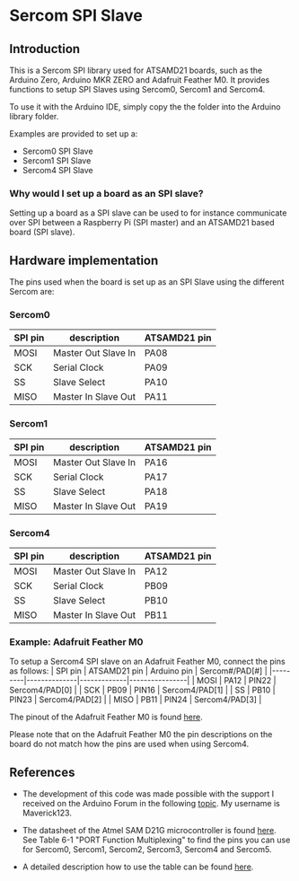 # Sercom SPI Slave

## Introduction
This is a Sercom SPI library used for ATSAMD21 boards, such as the Arduino Zero, Arduino MKR ZERO and Adafruit Feather M0. It provides functions to setup SPI Slaves using Sercom0, Sercom1 and Sercom4.

To use it with the Arduino IDE, simply copy the the folder into the Arduino library folder.

Examples are provided to set up a:
- Sercom0 SPI Slave
- Sercom1 SPI Slave
- Sercom4 SPI Slave

### Why would I set up a board as an SPI slave?
Setting up a board as a SPI slave can be used to for instance communicate over SPI between a Raspberry Pi (SPI master) and an ATSAMD21 based board (SPI slave).

## Hardware implementation
The pins used when the board is set up as an SPI Slave using the different Sercom are:
### Sercom0
| SPI pin | description         | ATSAMD21 pin |
|---------|---------------------|--------------|
| MOSI    | Master Out Slave In | PA08         |
| SCK     | Serial Clock        | PA09         |
| SS      | Slave Select        | PA10         |
| MISO    | Master In Slave Out | PA11         |

### Sercom1
| SPI pin | description         | ATSAMD21 pin |
|---------|---------------------|--------------|
| MOSI    | Master Out Slave In | PA16         |
| SCK     | Serial Clock        | PA17         |
| SS      | Slave Select        | PA18         |
| MISO    | Master In Slave Out | PA19         |

### Sercom4
| SPI pin | description         | ATSAMD21 pin |
|---------|---------------------|--------------|
| MOSI    | Master Out Slave In | PA12         |
| SCK     | Serial Clock        | PB09         |
| SS      | Slave Select        | PB10         |
| MISO    | Master In Slave Out | PB11         |

### Example: Adafruit Feather M0
To setup a Sercom4 SPI slave on an Adafruit Feather M0, connect the pins as follows:
| SPI pin | ATSAMD21 pin | Arduino pin | Sercom#/PAD[#] |
|---------|--------------|-------------|----------------|
| MOSI    | PA12         | PIN22       | Sercom4/PAD[0] |
| SCK     | PB09         | PIN16       | Sercom4/PAD[1] |
| SS      | PB10         | PIN23       | Sercom4/PAD[2] |
| MISO    | PB11         | PIN24       | Sercom4/PAD[3] |

The pinout of the Adafruit Feather M0 is found [here](https://cdn-learn.adafruit.com/assets/assets/000/046/244/original/adafruit_products_Feather_M0_Basic_Proto_v2.2-1.png?1504885373).

Please note that on the Adafruit Feather M0 the pin descriptions on the board do not match how the pins are used when using Sercom4.

## References
- The development of this code was made possible with the support I received on the Arduino Forum in the following [topic](https://forum.arduino.cc/index.php?topic=360026.15). My username is Maverick123.

- The datasheet of the Atmel SAM D21G microcontroller is found [here](https://cdn.sparkfun.com/datasheets/Dev/Arduino/Boards/Atmel-42181-SAM-D21_Datasheet.pdf). See Table 6-1 "PORT Function Multiplexing" to find the pins you can use for Sercom0, Sercom1, Sercom2, Sercom3, Sercom4 and Sercom5.

- A detailed description how to use the table can be found [here](https://learn.adafruit.com/using-atsamd21-sercom-to-add-more-spi-i2c-serial-ports/muxing-it-up).
